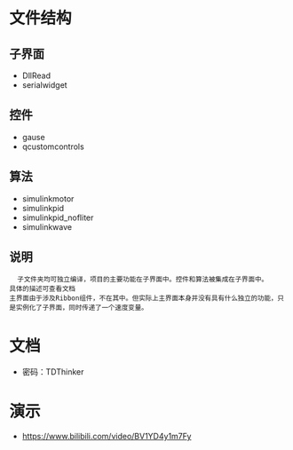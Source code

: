 # 文件结构
## 子界面
* DllRead
* serialwidget
## 控件
* gause
* qcustomcontrols
## 算法
* simulinkmotor
* simulinkpid
* simulinkpid_nofliter
* simulinkwave
## 说明
      子文件夹均可独立编译，项目的主要功能在子界面中。控件和算法被集成在子界面中。
    具体的描述可查看文档
    主界面由于涉及Ribbon组件，不在其中。但实际上主界面本身并没有具有什么独立的功能，只是实例化了子界面，同时传递了一个速度变量。

# 文档
* 密码：TDThinker

# 演示
* https://www.bilibili.com/video/BV1YD4y1m7Fy

